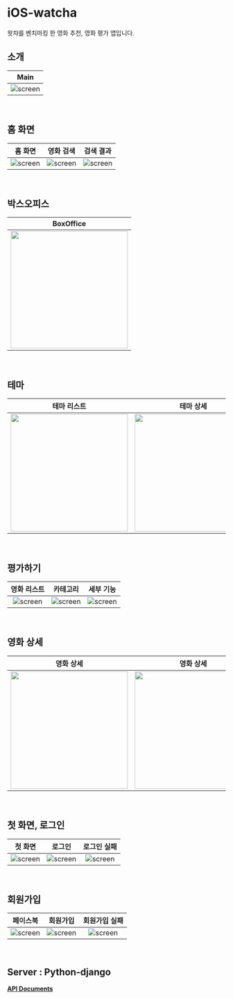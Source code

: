 # iOS-watcha
왓챠를 벤치마킹 한 영화 추천, 영화 평가 앱입니다.

## 소개
| Main |
| :--: |
| ![screen](/images/ios_watcha.gif)|

<br/>

## 홈 화면
| 홈 화면 | 영화 검색 | 검색 결과 |
| :--: | :--: | :--: |
| ![screen](/images/01_Home_1.png)| ![screen](/images/01_Home_2_search.png)| ![screen](/images/01_Home_3_search_result.png)|

<br/>

## 박스오피스
| BoxOffice |
| :--: |
| <img src="/images/02_BoxOffice.png" width="270px"> |

<br/>

## 테마
| 테마 리스트 | 테마 상세 |
| :--: | :--: |
| <img src="/images/03_Theme_1.png" width="270px"> | <img src="/images/03_Theme_2.png" width="270px"> |

<br/>

## 평가하기
| 영화 리스트 | 카테고리 | 세부 기능 |
| :--: | :--: | :--: |
| ![screen](/images/04_Rating_3_star.png)| ![screen](/images/04_Rating_2_category.png)| ![screen](/images/04_Rating_4_more.png)|

<br/>

## 영화 상세
| 영화 상세 | 영화 상세 |
| :--: | :--: |
| <img src="/images/05_MovieDetail_1.png" width="270px"> | <img src="/images/05_MovieDetail_2.png" width="270px"> |

<br/>

## 첫 화면, 로그인
| 첫 화면 | 로그인 | 로그인 실패 |
| :--: | :--: | :--: |
| ![screen](/images/00_Welcome_1.png)| ![screen](/images/00_Welcome_2_login.png)| ![screen](/images/00_Welcome_3_login_fail.png)|

<br/>

## 회원가입
| 페이스북 | 회원가입 | 회원가입 실패 |
| :--: | :--: | :--: |
| ![screen](/images/00_Welcome_4_facebook.png)| ![screen](/images/00_Welcome_6_signup.png)| ![screen](/images/00_Welcome_7_signup_fail_1.png)|

<br/>

## Server : Python-django
**[API Documents][api]**



[api]: https://fc-wps7th.gitbook.io/team3-project/
